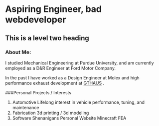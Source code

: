 # Aspiring Engineer, bad webdeveloper
## This is a level two heading
### About Me:
I studied Mechanical Engineering at Purdue University, and am currently
employed as a D&R Engineer at Ford Motor Company.

In the past I have worked as a Design Engineer at Molex and high performance
exhaust development at [GTHAUS](https://www.youtube.com/watch?v=3U2zfUAg8T0) .

###Personal Projects / Interests
1. Automotive
  Lifelong interest in vehicle performance, tuning, and maintenance
2. Fabrication
  3d printing / 3d modeling
3. Software Shenanigans
  Personal Website
  Minecraft FEA
